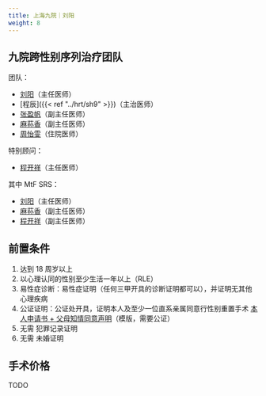 ```yaml
---
title: 上海九院｜刘阳
weight: 8
---
```


## 九院跨性别序列治疗团队

团队：

- [刘阳](https://www.haodf.com/doctor/74805.html)（主任医师）
- [程辰]({{< ref "../hrt/sh9" >}})（主治医师）
- [张盈帆](https://www.haodf.com/doctor/275463.html)（副主任医师）
- [麻荪香](https://www.haodf.com/doctor/599858232.html)（副主任医师）
- [周怡雯](https://www.haodf.com/doctor/9032015682.html)（住院医师）

特别顾问：

- [程开祥](https://www.haodf.com/doctor/12887.html)（主任医师）

其中 MtF SRS：

- [刘阳](https://www.haodf.com/doctor/74805.html)（主任医师）
- [麻荪香](https://www.haodf.com/doctor/599858232.html)（副主任医师）
- [程开祥](https://www.haodf.com/doctor/12887.html)（副主任医师）

## 前置条件

1. 达到 18 周岁以上
1. 以心理认同的性别至少生活一年以上（RLE）
1. 易性症诊断：易性症证明（任何三甲开具的诊断证明都可以），并证明无其他心理疾病
1. 公证证明：公证处开具，证明本人及至少一位直系亲属同意行性别重置手术
   [本人申请书 + 父母知情同意声明](/documents/srs-9hospital.pdf)（模版，需要公证）
1. 无需 犯罪记录证明
1. 无需 未婚证明

## 手术价格

TODO
